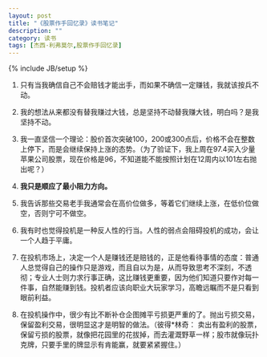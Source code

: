 ```yaml
---
layout: post
title: "《股票作手回忆录》读书笔记"
description: ""
category: 读书
tags: [杰西·利弗莫尔,股票作手回忆录]
---
```

{% include JB/setup %}   
1. 只有当我确信自己不会赔钱才能出手，而如果不确信一定赚钱，我就该按兵不动。   

2. 我的想法从来都没有替我赚过大钱，总是坚持不动替我赚大钱，明白吗？是我坚持不动。 
  
3. 我一直坚信一个理论：股价首次突破100，200或300点后，价格不会在整数上停下，而是会继续保持上涨的态势。（为了验证下，我上周在97.4买入少量苹果公司股票，现在价格是96，不知道能不能按照计划在12周内以101左右抛出呢？）   

4. **我只是顺应了最小阻力方向。**  
 
5. 我告诉那些交易老手我通常会在高价位做多，等着它们继续上涨，在低价位做空，否则宁可不做空。   

6. 我有时也觉得投机是一种反人性的行当。人性的弱点会阻碍投机的成功，会让一个人趋于平庸。   

7. 在投机市场上，决定一个人是赚钱还是赔钱的，正是他看待事情的态度：普通人总觉得自己的操作只是游戏，而且自以为是，从而导致思考不深刻，不透彻；专业人士则力求行事正确，这比赚钱更重要，因为他们知道只要作对每一件事，自然能赚到钱。投机者应该向职业大玩家学习，高瞻远瞩而不是只看到眼前利益。   

8. 在投机操作中，很少有比不断补仓企图摊平亏损更严重的了。抛出亏损交易，保留盈利交易，很明显这才是明智的做法。（彼得*林奇： 卖出有盈利的股票，保留亏损的股票，就像把花园里的花拔掉，而去灌溉野草一样；股市就像玩扑克牌，只要手里的牌显示有肯能赢，就要紧紧握住。）
